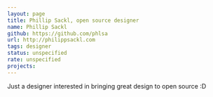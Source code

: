 ```yaml
---
layout: page
title: Phillip Sackl, open source designer
name: Phillip Sackl 
github: https://github.com/phlsa
url: http://philippsackl.com
tags: designer
status: unspecified
rate: unspecified
projects:
---
```


Just a designer interested in bringing great design to open source :D
